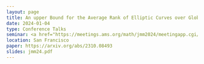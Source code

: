 ```yaml
---
layout: page
title: An upper Bound for the Average Rank of Elliptic Curves over Global Function Fields, via 2-Selmer Groups
date: 2024-01-04
type: Conference Talks
seminar: <a href="https://meetings.ams.org/math/jmm2024/meetingapp.cgi/Paper/31525">Joint Mathematics Meetings</a>
location: San Francisco
paper: https://arxiv.org/abs/2310.08493
slides: jmm24.pdf
---
```

